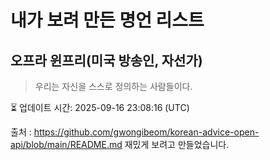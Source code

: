 # 내가 보려 만든 명언 리스트

##  오프라 윈프리(미국 방송인, 자선가)
> 우리는 자신을 스스로 정의하는 사람들이다.


⏳ 업데이트 시간: 2025-09-16 23:08:16 (UTC)

출처 : https://github.com/gwongibeom/korean-advice-open-api/blob/main/README.md
재밌게 보려고 만들었습니다.
